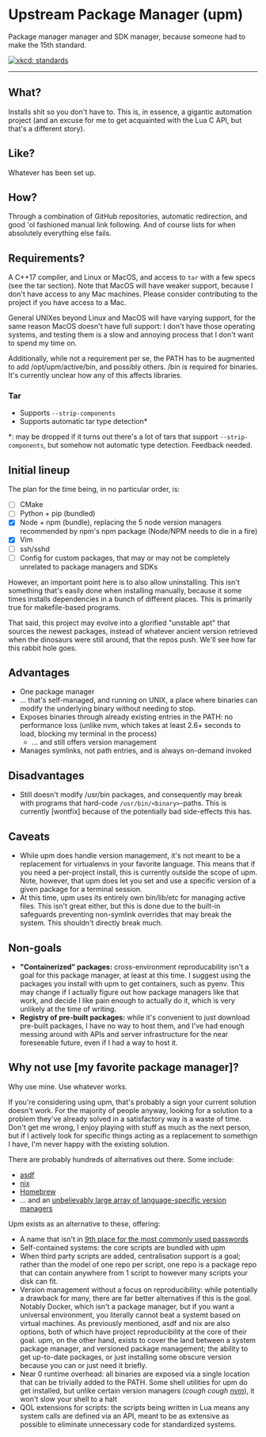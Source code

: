 # Upstream Package Manager (upm)

Package manager manager and SDK manager, because someone had to make the 15th standard.

[![xkcd: standards][1]][1]

---

## What?

Installs shit so you don't have to. This is, in essence, a gigantic automation project (and an excuse for me to get acquainted with the Lua C API, but that's a different story).

## Like?

Whatever has been set up.

## How?

Through a combination of GitHub repositories, automatic redirection, and good 'ol fashioned manual link following. And of course lists for when absolutely everything else fails.

## Requirements?

A C++17 compiler, and Linux or MacOS, and access to `tar` with a few specs (see the tar section). Note that MacOS will have weaker support, because I don't have access to any Mac machines. Please consider contributing to the project if you have access to a Mac.

General UNIXes beyond Linux and MacOS will have varying support, for the same reason MacOS doesn't have full support: I don't have those operating systems, and testing them is a slow and annoying process that I don't want to spend my time on.

Additionally, while not a requirement per se, the PATH has to be augmented to add /opt/upm/active/bin, and possibly others. /bin is required for binaries. It's currently unclear how any of this affects libraries.

### Tar

* Supports `--strip-components`
* Supports automatic tar type detection*

\*: may be dropped if it turns out there's a lot of tars that support `--strip-components`, but somehow not automatic type detection. Feedback needed.

## Initial lineup

The plan for the time being, in no particular order, is:


* [ ] CMake
* [ ] Python + pip (bundled) 
* [x] Node + npm (bundle), replacing the 5 node version managers recommended by npm's npm package (Node/NPM needs to die in a fire)
* [x] Vim
* [ ] ssh/sshd
* [ ] Config for custom packages, that may or may not be completely unrelated to package managers and SDKs

However, an important point here is to also allow uninstalling. This isn't something that's easily done when installing manually, because it some times installs dependencies in a bunch of different places. This is primarily true for makefile-based programs.

That said, this project may evolve into a glorified "unstable apt" that sources the newest packages, instead of whatever ancient version retrieved when the dinosaurs were still around, that the repos push. We'll see how far this rabbit hole goes.

## Advantages

* One package manager
* ... that's self-managed, and running on UNIX, a place where binaries can modify the underlying binary without needing to stop.
* Exposes binaries through already existing entries in the PATH: no performance loss (unlike nvm, which takes at least 2.6+ seconds to load, blocking my terminal in the process)
    * ... and still offers version management
* Manages symlinks, not path entries, and is always on-demand invoked

## Disadvantages

* Still doesn't modify /usr/bin packages, and consequently may break with programs that hard-code `/usr/bin/<binary>`-paths. This is currently [wontfix] because of the potentially bad side-effects this has.

## Caveats

* While upm does handle version management, it's not meant to be a replacement for virtualenvs in your favorite language. This means that if you need a per-project install, this is currently outside the scope of upm. Note, however, that upm does let you set and use a specific version of a given package for a terminal session.
* At this time, upm uses its entirely own bin/lib/etc for managing active files. This isn't great either, but this is done due to the built-in safeguards preventing non-symlink overrides that may break the system. This shouldn't directly break much.

## Non-goals

* **"Containerized" packages:** cross-environment reproducability isn't a goal for this package manager, at least at this time. I suggest using the packages you install with upm to get containers, such as pyenv. This may change if I actually figure out how package managers like that work, and decide I like pain enough to actually do it, which is very unlikely at the time of writing.
* **Registry of pre-built packages:** while it's convenient to just download pre-built packages, I have no way to host them, and I've had enough messing around with APIs and server infrastructure for the near foreseeable future, even if I had a way to host it.

## Why not use [my favorite package manager]?

Why use mine. Use whatever works.

If you're considering using upm, that's probably a sign your current solution doesn't work. For the majority of people anyway, looking for a solution to a problem they've already solved in a satisfactory way is a waste of time. Don't get me wrong, I enjoy playing with stuff as much as the next person, but if I actively look for specific things acting as a replacement to somethign I have, I'm never happy with the existing solution.

There are probably hundreds of alternatives out there. Some include:

* [asdf](//asdf-vm.com)
* [nix](//nixos.org)
* [Homebrew](https://brew.sh/)
* ... and an [unbelievably large array of language-specific version managers](https://github.com/bernardoduarte/awesome-version-managers)

Upm exists as an alternative to these, offering:

* A name that isn't in [9th place for the most commonly used passwords](https://www.welivesecurity.com/2019/12/16/worst-passwords-2019-did-yours-make-list/#tablepress-790)
* Self-contained systems: the core scripts are bundled with upm
* When third party scripts are added, centralisation support is a goal; rather than the model of one repo per script, one repo is a package repo that can contain anywhere from 1 script to however many scripts your disk can fit.
* Version management without a focus on reproducibility: while potentially a drawback for many, there are far better alternatives if this is the goal. Notably Docker, which isn't a package manager, but if you want a universal environment, you literally cannot beat a systemt based on virtual machines. As previously mentioned, asdf and nix are also options, both of which have project reproducibility at the core of their goal. upm, on the other hand, exists to cover the land between a system package manager, and versioned package management; the ability to get up-to-date packages, or just installing some obscure version because you can or just need it briefly.
* Near 0 runtime overhead: all binaries are exposed via a single location that can be trivially added to the PATH. Some shell utilities for upm do get installed, but unlike certain version managers (*cough cough [nvm](https://github.com/nvm-sh/nvm)*), it won't slow your shell to a halt
* QOL extensions for scripts: the scripts being written in Lua means any system calls are defined via an API, meant to be as extensive as possible to eliminate unnecessary code for standardized systems.

[1]: https://imgs.xkcd.com/comics/standards.png
